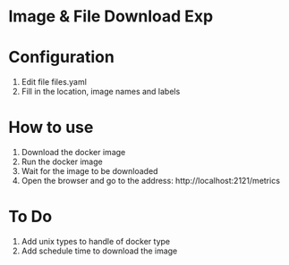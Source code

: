 # Image & File Download Exp

# Configuration
1. Edit file files.yaml
2. Fill in the location, image names and labels

# How to use
1. Download the docker image
2. Run the docker image
3. Wait for the image to be downloaded
4. Open the browser and go to the address: http://localhost:2121/metrics

# To Do

1. Add unix types to handle of docker type
2. Add schedule time to download the image